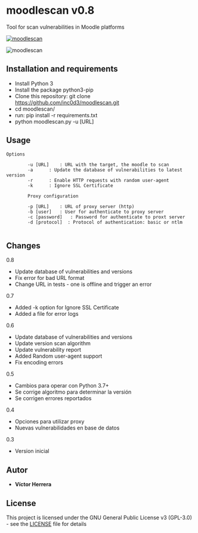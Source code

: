 # moodlescan v0.8
Tool for scan vulnerabilities in Moodle platforms

[![moodlescan](https://github.com/inc0d3/moodlescan/workflows/moodlescan/badge.svg)](https://github.com/inc0d3/moodlescan/actions/runs/444166527)

![moodlescan](https://user-images.githubusercontent.com/24817405/100559004-95cec400-328f-11eb-9f4a-4fe36a526c21.JPG)

## Installation and requirements

- Install Python 3
- Install the package python3-pip
- Clone this repository: git clone https://github.com/inc0d3/moodlescan.git
- cd moodlescan/
- run: pip install -r requirements.txt
- python moodlescan.py -u [URL]

## Usage
```
Options

		-u [URL] 	: URL with the target, the moodle to scan
		-a 		: Update the database of vulnerabilities to latest version
		-r 		: Enable HTTP requests with random user-agent
		-k 		: Ignore SSL Certificate

		Proxy configuration

		-p [URL]	: URL of proxy server (http)
		-b [user]	: User for authenticate to proxy server
		-c [password]	: Password for authenticate to proxt server
		-d [protocol]  : Protocol of authentication: basic or ntlm


```
## Changes

0.8

- Update database of vulnerabilities and versions
- Fix error for bad URL format
- Change URL in tests - one is offline and trigger an error

0.7

- Added -k option for Ignore SSL Certificate
- Added a file for error logs

0.6

- Update database of vulnerabilities and versions
- Update version scan algorithm
- Update vulnerability report
- Added Random user-agent support
- Fix encoding errors

0.5

- Cambios para operar con Python 3.7+
- Se corrige algoritmo para determinar la versión
- Se corrigen errores reportados

0.4

- Opciones para utilizar proxy
- Nuevas vulnerabilidades en base de datos

0.3

- Version inicial

## Autor

* **Víctor Herrera** 

## License

This project is licensed under the GNU General Public License v3 (GPL-3.0) - see the [LICENSE](LICENSE) file for details
